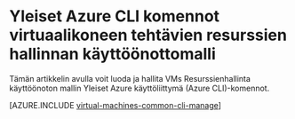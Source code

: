 <properties
    pageTitle="Windowsin AM tehtävät CLI peruskomennot | Microsoft Azure"
    description="Azure CLI peruskomennot, voit luoda ja hallita VMs Windows Azure resurssien hallinta"
    services="virtual-machines-windows"
    documentationCenter=""
    authors="dlepow"
    manager="timlt"
    editor=""
    tags="azure-resource-manager,azure-service-management"/>

<tags
    ms.service="virtual-machines-windows"
    ms.devlang="na"
    ms.topic="article"
    ms.tgt_pltfrm="vm-windows"
    ms.workload="infrastructure-services"
    ms.date="08/23/2016"
    ms.author="danlep"/>

# <a name="common-azure-cli-commands-for-virtual-machine-tasks-in-the-resource-manager-deployment-model"></a>Yleiset Azure CLI komennot virtuaalikoneen tehtävien resurssien hallinnan käyttöönottomalli 

Tämän artikkelin avulla voit luoda ja hallita VMs Resurssienhallinta käyttöönoton mallin Yleiset Azure käyttöliittymä (Azure CLI)-komennot. 

[AZURE.INCLUDE [virtual-machines-common-cli-manage](../../includes/virtual-machines-common-cli-manage.md)]

